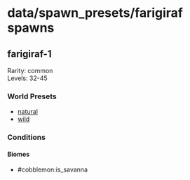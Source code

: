 # data/spawn_presets/farigiraf spawns  
  
## farigiraf-1  
Rarity: common  
Levels: 32-45  
  
### World Presets  
* [natural](/data/world_presets/natural.md)  
* [wild](/data/world_presets/wild.md)  
  
### Conditions  
  
#### Biomes  
  * #cobblemon:is_savanna
  
